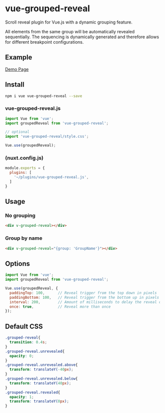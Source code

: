 # vue-grouped-reveal
Scroll reveal plugin for Vue.js with a dynamic grouping feature.

All elements from the same group will be automatically revealed sequentially. The sequencing is dynamically generated and therefore allows for different breakpoint configurations.

## Example
[Demo Page](https://haeri.github.io/vue-grouped-reveal)


## Install

```bash
npm i vue vue-grouped-reveal --save
```

### vue-grouped-reveal.js
```js
import Vue from 'vue';
import groupedReveal from 'vue-grouped-reveal';

// optional
import 'vue-grouped-reveal/style.css';

Vue.use(groupedReveal);
```

### (nuxt.config.js)
```js
module.exports = {
  plugins: [
    '~/plugins/vue-grouped-reveal.js',
  ]
}
```

## Usage

### No grouping
```html
<div v-grouped-reveal></div>
```

### Group by name
```html
<div v-grouped-reveal="{group: 'GroupName'}"></div>
```

## Options
```js
import Vue from 'vue';
import groupedReveal from 'vue-grouped-reveal';

Vue.use(groupedReveal, {
  paddingTop: 100,      // Reveal trigger from the top down in pixels
  paddingBottom: 100,   // Reveal trigger from the bottom up in pixels
  interval: 200,        // Amount of milliseconds to delay the reveal of next element in group
  once: true,           // Reveal more than once
});
```

## Default CSS
```css
.grouped-reveal{
  transition: 0.4s;
}
.grouped-reveal.unrevealed{
  opacity: 0;
}
.grouped-reveal.unrevealed.above{
  transform: translateY(-40px);
}
.grouped-reveal.unrevealed.below{
  transform: translateY(40px);
}
.grouped-reveal.revealed{
  opacity: 1;
  transform: translateY(0px);
}
```